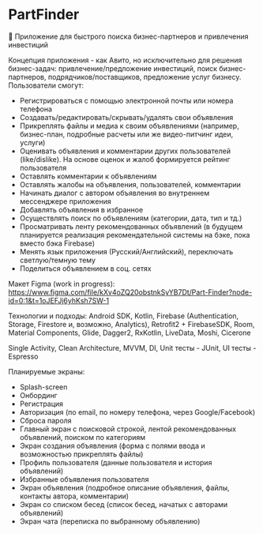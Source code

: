 # PartFinder
💸 Приложение для быстрого поиска бизнес-партнеров и привлечения инвестиций

Концепция приложения - как Авито, но исключительно для решения бизнес-задач:
привлечение/предложение инвестиций, поиск бизнес-партнеров, подрядчиков/поставщиков, предложение услуг бизнесу.
Пользователи смогут:
- Регистрироваться с помощью электронной почты или номера телефона
- Создавать/редактировать/скрывать/удалять свои объявления
- Прикреплять файлы и медиа к своим объявлениями (например, бизнес-план, подробные расчеты или же видео-питчинг идеи, услуги)
- Оценивать объявления и комментарии других пользователей (like/dislike). На основе оценок и жалоб формируется рейтинг пользователя
- Оставлять комментарии к объявлениям
- Оставлять жалобы на объявления, пользователей, комментарии
- Начинать диалог с автором объявления во внутреннем мессенджере приложения
- Добавлять объявления в избранное
- Осуществлять поиск по объявлениям (категории, дата, тип и тд.)
- Просматривать ленту рекомендованных объявлений (в будущем планируется реализация рекомендательной системы на бэке, пока вместо бэка Firebase)
- Менять язык приложения (Русский/Английский), переключать светлую/темную тему
- Поделиться объявлением в соц. сетях

Макет Figma (work in progress): https://www.figma.com/file/kXv4oZQ20obstnkSyYB7Dt/Part-Finder?node-id=0:1&t=1oJEFJj6yhKsh7SW-1

Технологии и подходы:
Android SDK, Kotlin, Firebase (Authentication, Storage, Firestore и, возможно, Analytics), Retrofit2 + FirebaseSDK, Room, Material Components, Glide, Dagger2, RxKotlin, LiveData, Moshi, Cicerone

Single Activity, Clean Architecture, MVVM, DI, Unit тесты - JUnit, UI тесты - Espresso

Планируемые экраны:
- Splash-screen
- Онбординг
- Регистрация
- Авторизация (по email, по номеру телефона, через Google/Facebook)
- Сброса пароля
- Главный экран с поисковой строкой, лентой рекомендованных объявлений, поиском по категориям
- Экран создания объявления (форма с полями ввода и возможностью прикреплять файлы)
- Профиль пользователя (данные пользователя и история объявлений)
- Избранные объявления пользователя
- Экран объявления (подробное описание объявления, файлы, контакты автора, комментарии)
- Экран со списком бесед (список бесед, начатых с авторами объявлений)
- Экран чата (переписка по выбранному объявлению)
